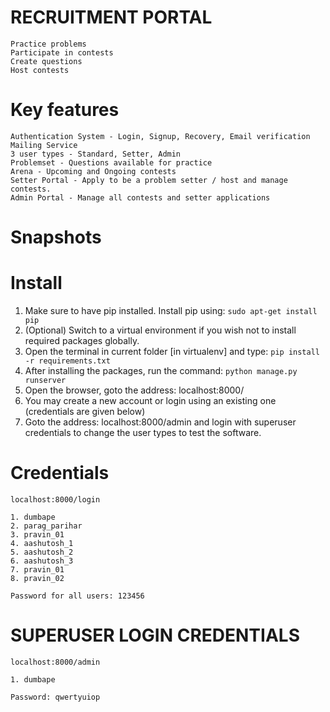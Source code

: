 # RECRUITMENT PORTAL

	Practice problems
	Participate in contests
	Create questions
	Host contests
	
# Key features

	Authentication System - Login, Signup, Recovery, Email verification
	Mailing Service
	3 user types - Standard, Setter, Admin
	Problemset - Questions available for practice
	Arena - Upcoming and Ongoing contests
	Setter Portal - Apply to be a problem setter / host and manage contests. 
	Admin Portal - Manage all contests and setter applications
	
# Snapshots



# Install

1. Make sure to have pip installed. Install pip using: `sudo apt-get install pip`
2. (Optional) Switch to a virtual environment if you wish not to install required packages globally.
3. Open the terminal in current folder [in virtualenv] and type: `pip install -r requirements.txt`
4. After installing the packages, run the command: `python manage.py runserver`
5. Open the browser, goto the address: localhost:8000/
6. You may create a new account or login using an existing one (credentials are given below)
7. Goto the address: localhost:8000/admin and login with superuser credentials to change the user types to test the software.

# Credentials
`localhost:8000/login`

	1. dumbape
	2. parag_parihar
	3. pravin_01
	4. aashutosh_1
	5. aashutosh_2
	6. aashutosh_3
	7. pravin_01
	8. pravin_02

	Password for all users: 123456

# SUPERUSER LOGIN CREDENTIALS 
`localhost:8000/admin`

	1. dumbape

	Password: qwertyuiop

	
